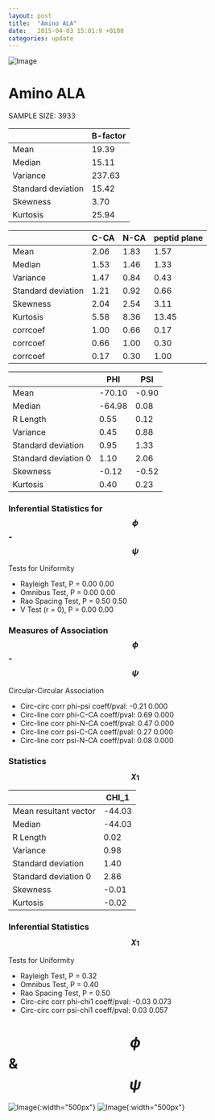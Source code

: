 ```yaml
---
layout: post
title:  "Amino ALA"
date:   2015-04-03 15:01:9 +0100
categories: update
---
```

<script src="https://cdnjs.cloudflare.com/ajax/libs/mathjax/2.7.0/MathJax.js?config=TeX-AMS-MML_HTMLorMML" type="text/javascript"></script>

![Image](../../../../images/aadensity.png)

# Amino ALA


 SAMPLE SIZE: 3933
 
 
 
|     | B-factor |
| --- | --- |
| Mean | 19.39 |
| Median | 15.11 |
| Variance | 237.63 |
| Standard deviation | 15.42 |
| Skewness | 3.70 |
| Kurtosis | 25.94 |
 
 
 

|     | C-CA | N-CA | peptid plane |
| --- | --- | --- | --- |
| Mean | 2.06 | 1.83 | 1.57 |
| Median | 1.53 | 1.46 | 1.33 |
| Variance | 1.47 | 0.84 | 0.43 |
| Standard deviation | 1.21 | 0.92 | 0.66 |
| Skewness | 2.04 | 2.54 | 3.11 |
| Kurtosis | 5.58 | 8.36 | 13.45 |
| corrcoef | 1.00 | 0.66 | 0.17 |
| corrcoef | 0.66 | 1.00 | 0.30 |
| corrcoef | 0.17 | 0.30 | 1.00 |
 
 
 

|     | PHI | PSI |
| --- | --- | --- |
| Mean | -70.10 | -0.90 |
| Median | -64.98 | 0.08 |
| R Length | 0.55 | 0.12 |
| Variance | 0.45 | 0.88 |
| Standard deviation | 0.95 | 1.33 |
| Standard deviation 0 | 1.10 | 2.06 |
| Skewness | -0.12 | -0.52 |
| Kurtosis | 0.40 | 0.23 |

### Inferential Statistics for $$\phi$$-$$\psi$$ 

Tests for Uniformity

- Rayleigh Test, P = 0.00 0.00
- Omnibus Test,  P = 0.00 0.00
- Rao Spacing Test,  P = 0.50 0.50
- V Test (r = 0),  P = 0.00 0.00
### Measures of Association $$\phi$$-$$\psi$$

Circular-Circular Association
- Circ-circ corr phi-psi coeff/pval:	-0.21	 0.000
- Circ-line corr phi-C-CA coeff/pval:	0.69	 0.000
- Circ-line corr phi-N-CA coeff/pval:	0.47	 0.000
- Circ-line corr psi-C-CA coeff/pval:	0.27	 0.000
- Circ-line corr psi-N-CA coeff/pval:	0.08	 0.000
### Statistics $$\chi_1$$

|     | CHI_1 |
| --- | --- |
| Mean resultant vector | -44.03 |
| Median | -44.03 | 
| R Length | 0.02 | 
| Variance | 0.98 | 
| Standard deviation | 1.40 |
| Standard deviation 0| 2.86 |
| Skewness | -0.01 |
| Kurtosis | -0.02 |

 

### Inferential Statistics $$\chi_1$$
Tests for Uniformity

- Rayleigh Test, 	 P = 0.32
- Omnibus Test, 	 P = 0.40
- Rao Spacing Test, 	 P = 0.50
- Circ-circ corr phi-chi1 coeff/pval:	-0.03	 0.073
- Circ-circ corr psi-chi1 coeff/pval:	0.03	 0.057


# $$\phi$$ & $$\psi$$
![Image](../../../../../images/ALA_Rama_phipsi.jpg){:width="500px"}
![Image](../../../../../images/ALA_Rama_phipsiGrad.jpg){:width="500px"}
